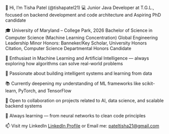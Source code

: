 👋 Hi, I’m Tisha Patel (@tishapatel21)
💻 Junior Java Developer at T.G.L., focused on backend development and code architecture and Aspiring PhD candidate

🎓 University of Maryland – College Park, 2026 Bachelor of Science in Computer Science (Machine Learning Concentration)
Global Engineering Leadership Minor 
Honors: Banneker/Key Scholar, University Honors Citation, Computer Science Departmental Honors Candidate




🤖 Enthusiast in Machine Learning and Artificial Intelligence — always exploring how algorithms can solve real-world problems

🧠 Passionate about building intelligent systems and learning from data

📚 Currently deepening my understanding of ML frameworks like scikit-learn, PyTorch, and TensorFlow

🚀 Open to collaboration on projects related to AI, data science, and scalable backend systems

🌱 Always learning — from neural networks to clean code principles

📫 Visit my LinkedIn [LinkedIn Profile](https://www.linkedin.com/in/tishapatel21)
or Email me: [pateltisha21@gmail.com](mailto:pateltisha21@gmail.com)

<!---
tishapatel21/tishapatel21 is a ✨ special ✨ repository because its `README.md` (this file) appears on your GitHub profile.
You can click the Preview link to take a look at your changes.
--->
